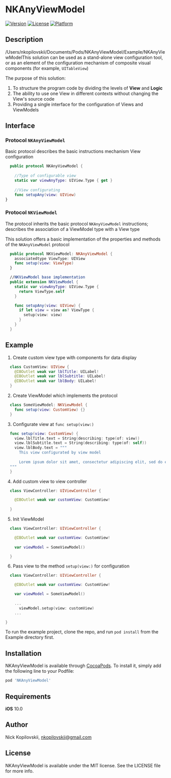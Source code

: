 # NKAnyViewModel

<!-- [![CI Status](https://img.shields.io/travis/nkopilovskii/NKAnyViewModel.svg?style=flat)](https://travis-ci.org/nkopilovskii/NKAnyViewModel) -->
[![Version](https://img.shields.io/cocoapods/v/NKAnyViewModel.svg?style=flat)](https://cocoapods.org/pods/NKAnyViewModel)
[![License](https://img.shields.io/cocoapods/l/NKAnyViewModel.svg?style=flat&color=yellow)](https://cocoapods.org/pods/NKAnyViewModel)
[![Platform](https://img.shields.io/cocoapods/p/NKAnyViewModel.svg?style=flat&color=black)](https://cocoapods.org/pods/NKAnyViewModel)

## Description

/Users/nkopilovskii/Documents/Pods/NKAnyViewModel/Example/NKAnyViewModelThis solution can be used as a stand-alone view configuration tool, or as an element of the configuration mechanism of composite visual components (for example, `UITableView`)


The purpose of this solution:
1. To structure the program code by dividing the levels of **View** and **Logic**
2. The ability to use one View in different contexts without changing the View's source code
3. Providing a single interface for the configuration of Views and ViewModels


## Interface

### Protocol `NKAnyViewModel`

Basic protocol describes the basic instructions mechanism View configuration

```swift 
  public protocol NKAnyViewModel {
 
    //Type of configurable view
    static var viewAnyType: UIView.Type { get }
    
    //View configurating
    func setupAny(view: UIView)
}
```

### Protocol `NKViewModel`

The protocol inherits the basic protocol `NKAnyViewModel` instructions; describes the association of a ViewModel type with a View type

This solution offers a basic implementation of the properties and methods of the `NKAnyViewModel` protocol

```swift 
  public protocol NKViewModel: NKAnyViewModel {
    associatedtype ViewType: UIView
    func setup(view: ViewType)
  }

  //NKViewModel base implementation
  public extension NKViewModel {
    static var viewAnyType: UIView.Type {
      return ViewType.self
    }

    func setupAny(view: UIView) {
      if let view = view as? ViewType {
        setup(view: view)
      }
    }
  }
```

## Example

1. Create custom view type with components for data display

```swift
  class CustomView: UIView {
    @IBOutlet weak var lblTitle: UILabel!
    @IBOutlet weak var lblSubtitle: UILabel!
    @IBOutlet weak var lblBody: UILabel!
  }
```

2. Create ViewModel which implements the protocol

```swift
  class SomeViewModel: NKViewModel {
    func setup(view: CustomView) {}
  }
```

3. Configurate view at `func setup(view:)`
```swift
  func setup(view: CustomView) {
    view.lblTitle.text = String(describing: type(of: view))
    view.lblSubtitle.text = String(describing: type(of: self))
    view.lblBody.text = """
      This view configurated by view model
  
      Lorem ipsum dolor sit amet, consectetur adipiscing elit, sed do eiusmod tempor incididunt ut labore et dolore magna aliqua. Ut enim ad minim veniam, quis nostrud exercitation ullamco laboris nisi ut aliquip ex ea commodo consequat. Duis aute irure dolor in reprehenderit in voluptate velit esse cillum dolore eu fugiat nulla pariatur. Excepteur sint occaecat cupidatat non proident, sunt in culpa qui officia deserunt mollit anim id est laborum.
  """
  }
```

4. Add custom view to view controller

```swift
  class ViewController: UIViewController {

    @IBOutlet weak var customView: CustomView!
    
  }
```

5. Init ViewModel

```swift
  class ViewController: UIViewController {

    @IBOutlet weak var customView: CustomView!
    
    var viewModel = SomeViewModel()

  }
```

6. Pass view to the method `setup(view:)` for configuration

```swift
  class ViewController: UIViewController {

    @IBOutlet weak var customView: CustomView!

    var viewModel = SomeViewModel()
    
    ...
      viewModel.setup(view: customView)
    ...

}
```

To run the example project, clone the repo, and run `pod install` from the Example directory first.


## Installation

NKAnyViewModel is available through [CocoaPods](https://cocoapods.org). To install
it, simply add the following line to your Podfile:

```ruby
pod 'NKAnyViewModel'
```

## Requirements

**iOS** 10.0

## Author

Nick Kopilovskii, nkopilovskii@gmail.com

## License

NKAnyViewModel is available under the MIT license. See the LICENSE file for more info.

